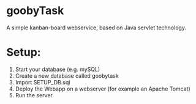 # goobyTask
A simple kanban-board webservice, based on Java servlet technology.

# Setup: 
1. Start your database (e.g. mySQL)
2. Create a new database called goobytask
3. Import SETUP_DB.sql
4. Deploy the Webapp on a webserver (for example an Apache Tomcat)
5. Run the server
